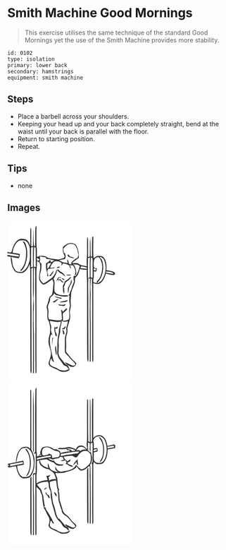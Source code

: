 # Smith Machine Good Mornings
> This exercise utilises the same technique of the standard Good Mornings yet the use of the Smith Machine provides more stability.

``` 
id: 0102 
type: isolation 
primary: lower back 
secondary: hamstrings 
equipment: smith machine 
``` 

## Steps

 - Place a barbell across your shoulders.
 - Keeping your head up and your back completely straight, bend at the waist until your back is parallel with the floor.
 - Return to starting position.
 - Repeat.

## Tips

 - none

## Images

<svg width="215pt" height="275pt" viewBox="0 0 215 275" xmlns="http://www.w3.org/2000/svg">
  <g fill="#FFF">
    <path d="M0 0h215v275H0v-19.28c0-.03.01-.11.01-.14l-.01.08V60.58c1.87.28 3.75.47 5.64.66.32 7.96 1.45 16.33 5.9 23.14 2.6 4.24 8 4.5 12.44 4.67 7.73-1.23 11.31-9 14.13-15.38.19 4.11.82 8.19.88 12.31.08 56-.13 112.01.21 168.01-.17 2.08.44 4.08 1.61 5.81.57-4.25.42-8.55.39-12.83-.1-32.32-.2-64.64-.14-96.96-.48-21.99-.24-44-.33-66-.42-2.19 1.04-3.43 2.89-4.23.53 18.71-.46 37.46.61 56.15-1.12 13.34-.17 26.73-.74 40.09.52 27.69.26 55.4.11 83.09l1.59-.05c.26-22.02.11-44.04.11-66.06-.7-12.63-.51-25.31-.51-37.96.65-7.66.51-15.35-.16-23 1.26-17.52.02-35.11.76-52.65.67.86 1.94 1.5 1.88 2.76.41 16.6-.28 33.23.36 49.83.26 42.56-.28 85.14.28 127.69 1.89-.92 1.53-2.98 1.65-4.63-.1-56.37 0-112.74-.06-169.1.38-5.74 1.07-11.46.9-17.23 2.26 1.02 5.11 2.34 5.09 5.27 1.97 9.11-3.04 18.12-.82 27.21 1.43 2.99 3.66 5.72 6.46 7.53 6.03-1.24 10.37-5.92 15.37-9.14.84 2.39 2.43 4.73 2.01 7.36-.53 6.33-1.08 12.67-2.41 18.9-2.13 1.57-4.53 3.32-5.11 6.08-.93 3.88-1.77 7.79-3.37 11.48-1.95 3.76.81 7.7.61 11.61.11 5.24-1.48 11.46 2.31 15.81 1.31 4.97 2.85 9.98 2.28 15.19.34 6.18-2.67 11.87-2.79 17.99-.53 7.96 4.66 14.97 4.24 22.94-.35 4.95-2.62 9.46-3.87 14.21-.91 2.57 1.17 4.95 3.03 6.47 3.31 2.18 7.17 3.33 10.67 5.17 3.24 1.46 6.12 4.11 9.87 4.05 4.28.17 9.25-.33 12.23-3.78-.91-2.67-2.22-5.16-3.58-7.61-4.81-1.51-7.01-6.36-10.33-9.72-3.06-3.12-5.33-7.23-5.22-11.69.09-5.06.77-10.12.31-15.18-.66-6.39.96-12.73 2.54-18.87.73-3.35-.22-6.86.88-10.14.91-3.22 1.89-6.47 1.74-9.85 3.2 2.4 6.96 1.69 10.57.91-.48 3.62-1.45 7.15-2.59 10.61-.82 2.41.51 4.92.09 7.39-.82 4.39-2.8 8.58-2.7 13.12.12 6.69-.06 13.38.05 20.07-.06 2.4 1.91 4.09 3.46 5.64 3.7 3.31 6.55 7.41 10.09 10.87 1.4 1.43 2.95 2.79 3.86 4.61 1.68 1.71-1.07 2.76-2.34 3.11-2.04.44-3.82-.77-5.55-1.63-3.05-1.68-6.26-3.02-9.5-4.28 1.83 4.35 6.77 5.2 10.16 7.92 1.57.06 3.15.21 4.72.08 1.49-.97 2.78-2.19 4.12-3.36.18-.92.36-1.83.55-2.74-2.56-3.02-5.9-5.24-8.35-8.34-2.71-3.38-5.51-6.69-8.26-10.03-1.79-1.9-.81-4.64-.86-6.94.73-8.14-1.48-16.59 1.53-24.43 1.27-3.35.55-6.93.78-10.39 1.63-7.69 5.87-15.22 4.37-23.26-1.38-5.3 1.79-10.38 1.41-15.71-1.15-6.99.46-14.01.65-21.03 1.54-5.88 4.28-11.38 6.09-17.17.96-3.01-1.04-6.95 1.9-9.15 4.28-3.26 5-8.74 6.5-13.54 3.95.69 7.95 1.08 11.96 1.19-.18 6.16-.1 12.33.48 18.47.25 41.01-.04 82.03.24 123.04.58 5.04-1.03 10.56 1.61 15.18.8-4.7.54-9.48.51-14.22.03-32.32-.41-64.65-.23-96.98-.13-9.86-.48-19.74-.01-29.6-1.31-11.88-.26-23.9-.54-35.83l3.41-1.04c-.6 11.04-.23 22.07-.24 33.12-.85.95-1.68 1.91-2.5 2.89l2.72-.23c0 16.87-.14 33.75-.17 50.62-.55 10.71.4 21.41.1 32.13.14 19.45-.01 38.91-.18 58.36l1.63.01c.23-21.48.09-42.97.1-64.46-.59-14.64-.67-29.32-.29-43.97.89-7.35-.95-14.67-.24-22.03.27-3.9.36-7.81.75-11.7.98 1.05 2.05 2.16 1.8 3.74.54 14.67.27 29.34.39 44.01-.07 27.99-.05 55.98-.02 83.97-.02 3.81-.07 7.63.29 11.43 1.62-1.42 1.61-3.51 1.6-5.45-.12-42.88.05-85.77-.09-128.66 3.64.81 7.72 2.24 11.21.18 6.13-3.34 8.25-10.53 10.37-16.68 5.01 1.15 10.13 3.42 15.31 1.85l.03-3.26c-4.26-3.05-9.59-3.45-14.61-4.15.62-7.36.35-15.48-4.24-21.65-2.21-2.88-6.17-2.88-9.46-2.88-3.22-.14-5.58 2.39-8.02 4.08-1.23-12.15-.21-24.42-.54-36.62l-1.84.04c-.41 11.16-.41 22.34-.28 33.51-.53.07-1.58.19-2.11.25-.68-11.01-.09-22.07-1.09-33.07-.91 10.98-.08 22.03-.62 33.04l-2.92.72c-.08-9.9-.05-19.81-.06-29.72.14-1.6-.6-3.04-1.3-4.42-1.11 11.41.12 22.93-.64 34.36-.75 5.13-.47 10.31-.23 15.46-4.32-1.29-9.32-.79-13-3.72-3.39-2.33-7.79-1.27-11.65-1.58 2.67-4.18 7.76-5.62 11-9.04.46-7.83-.84-16.44-5.55-22.96-2.9-1.21-5.91-2.82-9.16-2.06-4.76.39-8.63 3.33-12.06 6.4-.31 2.52-.75 5.07-.47 7.61.47 2.99 2.19 5.57 3.2 8.38-.1 1.24-1.2 2.17-1.76 3.25-3.26.62-6.37 2-9.69 2.25-6.15-.67-12.37-1.26-18.27-3.22-2.59-3.31-7.21-2.93-10.97-3.06-2.37-.26-4.22 2.28-6.56 1.48-.31-4.03.05-8.07-.11-12.11-1.47-13.59-.5-27.3-.76-40.95a211.2 211.2 0 0 1-1.79 3.31c-.54 10.83-.06 21.67-.55 32.49-1.31-.92-2.18-2.22-2.06-3.86-.71-9.11-.14-18.27-.57-27.39-.46 10.09-.88 20.19-.87 30.3l-2.99.88c-.08-9.26-.03-18.53-.03-27.8.09-1.63-.41-3.18-1.16-4.6-1.17 10.28-.08 20.69-.67 31.02-1.35-4.3-3.54-9.08-7.94-10.95-4.28-.57-9.2-1.47-12.94 1.34-6.68 4.64-8.84 12.99-10.99 20.37C5.4 55.37 2.14 53 0 52.99V0m92.81 184.04c3.45 2.22 7.25-1.55 6.41-5.18-1.85 2.06-3.78 4.11-6.41 5.18m.98 1.39c.48 2.52 1.03 5.04 1.38 7.59.5.03 1.51.08 2.01.11.14-2.94-.34-6.38-3.39-7.7z"/>
    <path d="M17.7 35.53c2.78-2.62 6.77-2.03 10.25-1.98 3.04-.28 5.34 2.15 6.92 4.43 2.16 3.58 3.56 7.76 3.36 11.98-.1 7.19 1.14 14.66-1.53 21.55-1.82 6.78-6.21 12.89-12.63 15.96-3.48-.85-7.83 0-10.35-3.11-3.3-4.03-5.17-9.19-5.48-14.37-.31-2.92-.14-6.09-2.11-8.51 4.47.78 8.89 1.86 13.43 2.21 1.01-2.21 1.52-4.58 1.65-6.99-3.98-1.24-8.15-1.68-12.28-2.08.67-7.02 3.44-14.28 8.77-19.09m8.56-.37c3.18 4.7 4.96 10.21 5.62 15.82.32 10.11-.56 20.95-6.63 29.43-1.14 1.76-3.36 3.11-3.05 5.48 3.74-1.65 5.55-5.51 7.33-8.92 4.83-11.23 5.84-24.22 2.13-35.92-.97-2.47-2.07-6.08-5.4-5.89zM95.39 47.82c3.32-4.59 8.27-9.59 14.5-8.37 3.43-.16 6.26 2.23 7.42 5.32 2.51 4.08 2.67 8.93 3.89 13.43-.87 1.99-.76 4.89-3.26 5.58-4.07 1.75-7.11 5.17-9.72 8.63.4.36 1.22 1.08 1.63 1.44-1.6-.33-4.11.88-4.96-1.01-.61-2.48-.86-5.18-2.68-7.13-.33 2.18.03 4.36.75 6.43-3.8-1.45-8.39-.38-11.55-3.35-1.11-.52-2.2-1.07-3.28-1.66 3.24-.92 6.55-1.56 9.91-1.85 1.74-3.31 1.51-6.9-.21-10.16-.51-.34-1.52-1.02-2.02-1.36-.16-1.98-.29-3.96-.42-5.94m6.87 10.3c.65 1.16 1.02 2.55 2.04 3.46 3.26 1.19 6.65 2.02 10.07 2.6-1.87-2.59-5.32-2.57-8.09-3.49-.85-1.19-1.71-2.36-2.57-3.55-.36.25-1.09.74-1.45.98zM40.42 47.06c-.42-2.03 2.16-1.72 3.38-2.37-.52 11.28-.14 22.56-.19 33.84-1.09.16-2.18.31-3.28.46.12-10.65-.01-21.29.09-31.93zM45.63 44.42c.63.4 1.9 1.2 2.53 1.6.32 10.86.08 21.73.23 32.6-1.02-.02-2.03-.03-3.05-.04-.79-4.16-.51-8.39-.29-12.58.19-7.19-.3-14.42.58-21.58z"/>
    <path d="M0 55.22c6.51 1.03 13.05 1.94 19.54 3.09l-.36 2.81C12.75 60.45 6.37 59.33 0 58.2v-2.98zM55.65 64.36c-.84-1.37-.03-2.68.53-3.95 2.81 1.16 5.85 1.4 8.84 1.75.55.99 1.1 1.99 1.67 2.98 4.66-.67 8.88 1.74 13.41 2.24-2.06 1.28-3.96 3.14-6.55 3.09.71-1.56.38-2.77-.99-3.61-1.85 2.3-3.88 4.49-6.76 5.47-.06 4.62-.46 9.45 1.41 13.8 1.06 2.73.67 5.7.79 8.55.39-.07 1.16-.22 1.55-.3.24-4.04-3.3-8.82.16-12.22 2.42-.41 4.79-1.37 7.28-1.12 1.63-.4 3.21-1 4.61-1.96-2.08.08-4.14.45-6.07 1.22l-2.74-.85c2.12-4.16 4.12-9.49 9.18-10.68 3.79-.08 8.4.2 10.66 3.71-.17 1.01-.53 3.01-.7 4.02 1.27-1 1.99-2.44 2.57-3.9 4.13.03 7.87 1.74 11.42 3.68-.55 2.35.83 4 2.96 4.75-.75-1.85-1.66-3.62-2.62-5.37 1.89.14 3.78.29 5.67.41 3.37 4.59 5.63 11.11 2.55 16.43.32.05.95.14 1.27.18.54-.84 1.1-1.67 1.67-2.48.11-5.93-1.23-11.84-5.24-16.39 3.62.78 8.58.03 11.08 3.25-1.27 5.8-3.19 11.64-6.78 16.49-1.17.15-2.34.29-3.52.41-.29 3.04-.61 6.2.59 9.11-1.13 3.85-3.05 7.41-3.95 11.33-.52 2.2-1.35 4.3-2.65 6.15-.25 1.82-.45 3.73-2.08 4.89-.07.58-.22 1.72-.29 2.29.29-.08.88-.25 1.18-.33.06 4.53-.83 9.14.37 13.59 1.04 2.95-.28 5.93-.59 8.88-1.23 5.85 1.4 12.19-.9 17.8-2.81 2.13-6.7 2.13-10.07 2.52.25-3.4.4-6.84-.27-10.21.3-1.18.61-2.36.91-3.54 2.76-1.03 4.56-3.49 6.42-5.63.28-1.21-.23-1.76-1.51-1.64-2.12 1.65-3.85 3.73-5.69 5.68-.12-1.92-1.11-3.04-2.97-3.37 1.03 5.15 1.26 10.4 1.51 15.64-.3.49-.92 1.45-1.23 1.93-7.06 1.07-14.09-.59-21.06-1.62-.98-3.05-1.45-6.26-.79-9.43.8-4.03-.76-7.95-.85-11.94.62-4.55 3.96-8.34 3.77-13.07-.52-4.95 7.05-5.04 6.42-10.03 1.56 1.64 3.24 3.39 5.55 3.88 6.24 1.47 12.95 3.54 19.23 1.09-1.2-.65-2.36-1.8-3.87-1.36-5.25.32-10.79.3-15.58-2.19-1.6-1.06-3.54-2.09-4.05-4.1-1.75-7.16 1.84-14.98-1.94-21.73 2.9-4.53 5.49-9.27 6.19-14.71 1.9 2.29 3.89 4.65 6.7 5.84 2.97 1.21 4.92 3.85 7.6 5.51-1.66-3.19-3.78-6.42-7.15-7.96-2.03-.96-3.61-2.54-5.09-4.18-1.07.17-2.15.34-3.22.5-.6 2.01-1.28 3.99-1.97 5.96-1.63 2.67-3.3 5.36-5.75 7.38-4.6 3.56-9.12 7.41-14.61 9.54-2.48-1.97-4.73-4.43-5.59-7.54-.48-3.63-.4-7.4.82-10.88 1.66-4.87 1.7-10.05 1.56-15.13-1.09-.97-2.18-1.94-3.26-2.92.52-1.82 1.87-3.7.85-5.6m28.07 16.05c1.94-.25 3.87-.56 5.8-.9-1.51-3.01-4.24-.75-5.8.9M70.97 93.73c1.06.15 2.13.29 3.19.44.19-.49.56-1.46.74-1.95 2.16-2.05 3.43-4.8 4.24-7.62-3.06 2.74-4.69 6.75-8.17 9.13m30.4-1.95c-.06.29-.2.88-.26 1.17 2.39-.12 6 1.42 7.24-1.42-2.32.24-4.65.34-6.98.25M86.2 96.69c-.9 1.99-1.85 3.96-2.89 5.89.24.01.72.02.96.03.04-.43.11-1.29.14-1.72 1.96.44 3.97.52 5.98.42 1.17 1.83 2.74 4.67 5.36 3.18-1.85-1.62-4.14-2.88-5.24-5.2-1.44.43-2.91.78-4.38 1.12.5-1.09 1-2.18 1.51-3.26 1.54-.1 3.08-.24 4.61-.44-1.89-1.25-4.05-.64-6.05-.02m18.28 1.65c-2.16 3.13-7.65 3.47-7.5 8.13-1.65 1.95-2.91 4.37-2.33 7.01.71 3.44-.89 7.95 2.34 10.4-.01-2.99-.22-5.99-.08-8.98-.2-.42-.58-1.24-.78-1.66 1.28-2.6 2.23-5.36 2.98-8.15 1.13-.9 2.25-1.79 3.37-2.7 1.76-.84 3.19-2.1 3.86-3.99.87-.58 2.19-.82 2.41-2.04-1.61-1.08-3.15 1.02-4.27 1.98m-12.35-.3c1.79 1.14 3.55 3.56 5.89 2.3-1.83-1.04-3.59-3.12-5.89-2.3m15.55 8.03c-1.71 2.84-3.56 5.68-4.67 8.82.11 2.47.23 4.93.14 7.4l.73-.01c.44-2.5 1.25-4.99.96-7.55 1.32-2.41 1.69-5.51 3.97-7.26.89-2.47 1.05-5.1.73-7.7-1.09 1.94-1.65 4.1-1.86 6.3m-27.74 21.85c2.77 2.94 7.1 3.22 10.62 4.85.64-.35 1.93-1.05 2.58-1.4-4.51-.71-8.9-1.93-13.2-3.45m-3.12 10c1.26.45 2.48 1.39 3.86.67 2.53-1.55 4.65-3.69 6.77-5.75-4.13.34-6.6 4.31-10.63 5.08m11.9.74c4.48.32 9.12.14 13.29-1.69.12-.59.37-1.77.49-2.36-4.35 2.29-9.49 1.81-13.78 4.05m-2.29 3.15c1.09 3.1 4.87 2.49 7.45 3.04 2.35.69 5-.55 5.55-3.04-1.28.11-2.49.46-3.63 1.05-3.16.19-6.4.21-9.37-1.05zM148.37 65.73c1.5-2.38 4.53-4.41 7.43-3.56 5.01 5.16 6.32 12.85 5.66 19.79-.5 7.83-3.01 16.12-9.16 21.37 0 .65-.02 1.94-.03 2.59-1.8-.8-4.75-.18-5.74-2.31-.57-2.9.74-5.72.73-8.61.06-2.96-.01-5.92.1-8.88.87.14 2.62.42 3.49.55 1.33-2.05 2.26-4.35.57-6.51-.74.63-1.49 1.26-2.22 1.9l2.41.66c-1.17 2.58-4.42 2.28-4.71-.62l2.94-2.04-2.37-.67c-.25-4.52-.86-9.36.9-13.66z"/>
    <path d="M157.46 63.39c.18-.46.55-1.37.73-1.82 2.61.83 5.36 2.08 6.4 4.84 4.83 10.4 3.25 23.05-2.32 32.86-2.07 3.75-5.9 6.07-9.93 7.21 9.64-9.26 12.92-23.8 9.89-36.6-.95-2.5-1.62-5.99-4.77-6.49zM142.5 62.23c3.75.99 2.5 4.95 2.71 7.81-.16 9.01.28 18.02-.12 27.02-1.47-.45-3.83-.86-3.3-3.04.27-10.59-.47-21.23.71-31.79zM51.24 67.97c-1.21-1.31-.87-3.12-.95-4.73 1.6.88 3.18 1.82 4.73 2.79-1.07 1.01-2.1 2.39-3.78 1.94zM68.09 74.06c.93-2.85 4.3-1.68 6.52-2.08-1.54 2.57-3.1 5.16-4.33 7.9-.55.46-1.65 1.36-2.2 1.81-.05-2.53-.47-5.11.01-7.63zM124.23 80.93c.52-1.17 1.03-2.33 1.54-3.5 3.07.58 6.21.89 9.2 1.85.14.6.43 1.8.58 2.4-3.76-.4-7.52-1.01-11.32-.75zM167.74 88.37c-.46-3.04 2.57-1.98 4.16-1.9 3.1.79 7.46.25 8.83 3.9-4.41-.08-8.65-1.39-12.99-2zM72.41 170.3c6.2.67 12.43 3.29 18.62.86.22 5.89-3.85 10.94-3.12 16.9-1.68 8.15-3.12 16.47-2.64 24.85.27 5.75-1.44 11.81.89 17.3 1.57 5.11 5.92 8.65 8.35 13.33 1.05 2.44 3.82 2.81 5.9 4 1.74 1.35 2.79 3.46 4.86 4.42-5.77 3.69-13.49 3.67-19.22-.09-4.01-2.98-9.6-3.16-12.96-7.09-1.57-2.36-.43-5.32.07-7.83.03-1.49 1.4-2 2.6-2.35-.11 2.72 1.11 5.1 4.03 5.29-2.36-3.49-2.07-7.92-3.61-11.77-2.02-11.48-6.37-23.8-1.65-35.14.63.53 1.9 1.6 2.54 2.13-1.48-3.88-3.61-7.9-2.56-12.17 1.28-4.41-2.39-8.19-2.1-12.64m10.52 11.14c-.7-.11-2.1-.33-2.81-.44-.83 5.09 1.08 9.89 2.04 14.8.45.2 1.36.59 1.81.79.73-3.04-.36-5.77-2.3-8.07.16-1.74.04-3.47-.36-5.18 1.27-.05 2.55-.12 3.82-.2.18-1.09.35-2.18.53-3.27-.92.52-1.82 1.04-2.73 1.57m-6.56 19.51c-.03 3.76-.92 7.84 1.03 11.29-.17-.55-.52-1.66-.7-2.21-.3-4.19.95-8.24 1.1-12.39-.62 1.02-1.54 2.02-1.43 3.31m4.94 16.1c.3 4.08.73 8.21 2.32 12.02.96-5.54-.94-11.08-.83-16.65-1.18 1.24-1.7 2.93-1.49 4.63z"/>
  </g>
  <g fill="#333">
    <path d="M47.73 11.34c.61-1.1 1.2-2.2 1.79-3.31.26 13.65-.71 27.36.76 40.95.16 4.04-.2 8.08.11 12.11 2.34.8 4.19-1.74 6.56-1.48 3.76.13 8.38-.25 10.97 3.06 5.9 1.96 12.12 2.55 18.27 3.22 3.32-.25 6.43-1.63 9.69-2.25.56-1.08 1.66-2.01 1.76-3.25-1.01-2.81-2.73-5.39-3.2-8.38-.28-2.54.16-5.09.47-7.61 3.43-3.07 7.3-6.01 12.06-6.4 3.25-.76 6.26.85 9.16 2.06 4.71 6.52 6.01 15.13 5.55 22.96-3.24 3.42-8.33 4.86-11 9.04 3.86.31 8.26-.75 11.65 1.58 3.68 2.93 8.68 2.43 13 3.72-.24-5.15-.52-10.33.23-15.46.76-11.43-.47-22.95.64-34.36.7 1.38 1.44 2.82 1.3 4.42.01 9.91-.02 19.82.06 29.72l2.92-.72c.54-11.01-.29-22.06.62-33.04 1 11 .41 22.06 1.09 33.07.53-.06 1.58-.18 2.11-.25-.13-11.17-.13-22.35.28-33.51l1.84-.04c.33 12.2-.69 24.47.54 36.62 2.44-1.69 4.8-4.22 8.02-4.08 3.29 0 7.25 0 9.46 2.88 4.59 6.17 4.86 14.29 4.24 21.65 5.02.7 10.35 1.1 14.61 4.15l-.03 3.26c-5.18 1.57-10.3-.7-15.31-1.85-2.12 6.15-4.24 13.34-10.37 16.68-3.49 2.06-7.57.63-11.21-.18.14 42.89-.03 85.78.09 128.66.01 1.94.02 4.03-1.6 5.45-.36-3.8-.31-7.62-.29-11.43-.03-27.99-.05-55.98.02-83.97-.12-14.67.15-29.34-.39-44.01.25-1.58-.82-2.69-1.8-3.74-.39 3.89-.48 7.8-.75 11.7-.71 7.36 1.13 14.68.24 22.03-.38 14.65-.3 29.33.29 43.97-.01 21.49.13 42.98-.1 64.46l-1.63-.01c.17-19.45.32-38.91.18-58.36.3-10.72-.65-21.42-.1-32.13.03-16.87.17-33.75.17-50.62l-2.72.23c.82-.98 1.65-1.94 2.5-2.89.01-11.05-.36-22.08.24-33.12l-3.41 1.04c.28 11.93-.77 23.95.54 35.83-.47 9.86-.12 19.74.01 29.6-.18 32.33.26 64.66.23 96.98.03 4.74.29 9.52-.51 14.22-2.64-4.62-1.03-10.14-1.61-15.18-.28-41.01.01-82.03-.24-123.04-.58-6.14-.66-12.31-.48-18.47-4.01-.11-8.01-.5-11.96-1.19-1.5 4.8-2.22 10.28-6.5 13.54-2.94 2.2-.94 6.14-1.9 9.15-1.81 5.79-4.55 11.29-6.09 17.17-.19 7.02-1.8 14.04-.65 21.03.38 5.33-2.79 10.41-1.41 15.71 1.5 8.04-2.74 15.57-4.37 23.26-.23 3.46.49 7.04-.78 10.39-3.01 7.84-.8 16.29-1.53 24.43.05 2.3-.93 5.04.86 6.94 2.75 3.34 5.55 6.65 8.26 10.03 2.45 3.1 5.79 5.32 8.35 8.34-.19.91-.37 1.82-.55 2.74-1.34 1.17-2.63 2.39-4.12 3.36-1.57.13-3.15-.02-4.72-.08-3.39-2.72-8.33-3.57-10.16-7.92 3.24 1.26 6.45 2.6 9.5 4.28 1.73.86 3.51 2.07 5.55 1.63 1.27-.35 4.02-1.4 2.34-3.11-.91-1.82-2.46-3.18-3.86-4.61-3.54-3.46-6.39-7.56-10.09-10.87-1.55-1.55-3.52-3.24-3.46-5.64-.11-6.69.07-13.38-.05-20.07-.1-4.54 1.88-8.73 2.7-13.12.42-2.47-.91-4.98-.09-7.39 1.14-3.46 2.11-6.99 2.59-10.61-3.61.78-7.37 1.49-10.57-.91.15 3.38-.83 6.63-1.74 9.85-1.1 3.28-.15 6.79-.88 10.14-1.58 6.14-3.2 12.48-2.54 18.87.46 5.06-.22 10.12-.31 15.18-.11 4.46 2.16 8.57 5.22 11.69 3.32 3.36 5.52 8.21 10.33 9.72 1.36 2.45 2.67 4.94 3.58 7.61-2.98 3.45-7.95 3.95-12.23 3.78-3.75.06-6.63-2.59-9.87-4.05-3.5-1.84-7.36-2.99-10.67-5.17-1.86-1.52-3.94-3.9-3.03-6.47 1.25-4.75 3.52-9.26 3.87-14.21.42-7.97-4.77-14.98-4.24-22.94.12-6.12 3.13-11.81 2.79-17.99.57-5.21-.97-10.22-2.28-15.19-3.79-4.35-2.2-10.57-2.31-15.81.2-3.91-2.56-7.85-.61-11.61 1.6-3.69 2.44-7.6 3.37-11.48.58-2.76 2.98-4.51 5.11-6.08 1.33-6.23 1.88-12.57 2.41-18.9.42-2.63-1.17-4.97-2.01-7.36-5 3.22-9.34 7.9-15.37 9.14-2.8-1.81-5.03-4.54-6.46-7.53-2.22-9.09 2.79-18.1.82-27.21.02-2.93-2.83-4.25-5.09-5.27.17 5.77-.52 11.49-.9 17.23.06 56.36-.04 112.73.06 169.1-.12 1.65.24 3.71-1.65 4.63-.56-42.55-.02-85.13-.28-127.69-.64-16.6.05-33.23-.36-49.83.06-1.26-1.21-1.9-1.88-2.76-.74 17.54.5 35.13-.76 52.65.67 7.65.81 15.34.16 23 0 12.65-.19 25.33.51 37.96 0 22.02.15 44.04-.11 66.06l-1.59.05c.15-27.69.41-55.4-.11-83.09.57-13.36-.38-26.75.74-40.09-1.07-18.69-.08-37.44-.61-56.15-1.85.8-3.31 2.04-2.89 4.23.09 22-.15 44.01.33 66-.06 32.32.04 64.64.14 96.96.03 4.28.18 8.58-.39 12.83-1.17-1.73-1.78-3.73-1.61-5.81-.34-56-.13-112.01-.21-168.01-.06-4.12-.69-8.2-.88-12.31-2.82 6.38-6.4 14.15-14.13 15.38-4.44-.17-9.84-.43-12.44-4.67-4.45-6.81-5.58-15.18-5.9-23.14-1.89-.19-3.77-.38-5.64-.66V58.2c6.37 1.13 12.75 2.25 19.18 2.92l.36-2.81C13.05 57.16 6.51 56.25 0 55.22v-2.23c2.14.01 5.4 2.38 6.96.15 2.15-7.38 4.31-15.73 10.99-20.37 3.74-2.81 8.66-1.91 12.94-1.34 4.4 1.87 6.59 6.65 7.94 10.95.59-10.33-.5-20.74.67-31.02.75 1.42 1.25 2.97 1.16 4.6 0 9.27-.05 18.54.03 27.8l2.99-.88c-.01-10.11.41-20.21.87-30.3.43 9.12-.14 18.28.57 27.39-.12 1.64.75 2.94 2.06 3.86.49-10.82.01-21.66.55-32.49M17.7 35.53c-5.33 4.81-8.1 12.07-8.77 19.09 4.13.4 8.3.84 12.28 2.08-.13 2.41-.64 4.78-1.65 6.99-4.54-.35-8.96-1.43-13.43-2.21 1.97 2.42 1.8 5.59 2.11 8.51.31 5.18 2.18 10.34 5.48 14.37 2.52 3.11 6.87 2.26 10.35 3.11 6.42-3.07 10.81-9.18 12.63-15.96 2.67-6.89 1.43-14.36 1.53-21.55.2-4.22-1.2-8.4-3.36-11.98-1.58-2.28-3.88-4.71-6.92-4.43-3.48-.05-7.47-.64-10.25 1.98m77.69 12.29c.13 1.98.26 3.96.42 5.94.5.34 1.51 1.02 2.02 1.36 1.72 3.26 1.95 6.85.21 10.16-3.36.29-6.67.93-9.91 1.85 1.08.59 2.17 1.14 3.28 1.66 3.16 2.97 7.75 1.9 11.55 3.35-.72-2.07-1.08-4.25-.75-6.43 1.82 1.95 2.07 4.65 2.68 7.13.85 1.89 3.36.68 4.96 1.01-.41-.36-1.23-1.08-1.63-1.44 2.61-3.46 5.65-6.88 9.72-8.63 2.5-.69 2.39-3.59 3.26-5.58-1.22-4.5-1.38-9.35-3.89-13.43-1.16-3.09-3.99-5.48-7.42-5.32-6.23-1.22-11.18 3.78-14.5 8.37m-54.97-.76c-.1 10.64.03 21.28-.09 31.93 1.1-.15 2.19-.3 3.28-.46.05-11.28-.33-22.56.19-33.84-1.22.65-3.8.34-3.38 2.37m5.21-2.64c-.88 7.16-.39 14.39-.58 21.58-.22 4.19-.5 8.42.29 12.58 1.02.01 2.03.02 3.05.04-.15-10.87.09-21.74-.23-32.6-.63-.4-1.9-1.2-2.53-1.6m10.02 19.94c1.02 1.9-.33 3.78-.85 5.6 1.08.98 2.17 1.95 3.26 2.92.14 5.08.1 10.26-1.56 15.13-1.22 3.48-1.3 7.25-.82 10.88.86 3.11 3.11 5.57 5.59 7.54 5.49-2.13 10.01-5.98 14.61-9.54 2.45-2.02 4.12-4.71 5.75-7.38.69-1.97 1.37-3.95 1.97-5.96 1.07-.16 2.15-.33 3.22-.5 1.48 1.64 3.06 3.22 5.09 4.18 3.37 1.54 5.49 4.77 7.15 7.96-2.68-1.66-4.63-4.3-7.6-5.51-2.81-1.19-4.8-3.55-6.7-5.84-.7 5.44-3.29 10.18-6.19 14.71 3.78 6.75.19 14.57 1.94 21.73.51 2.01 2.45 3.04 4.05 4.1 4.79 2.49 10.33 2.51 15.58 2.19 1.51-.44 2.67.71 3.87 1.36-6.28 2.45-12.99.38-19.23-1.09-2.31-.49-3.99-2.24-5.55-3.88.63 4.99-6.94 5.08-6.42 10.03.19 4.73-3.15 8.52-3.77 13.07.09 3.99 1.65 7.91.85 11.94-.66 3.17-.19 6.38.79 9.43 6.97 1.03 14 2.69 21.06 1.62.31-.48.93-1.44 1.23-1.93-.25-5.24-.48-10.49-1.51-15.64 1.86.33 2.85 1.45 2.97 3.37 1.84-1.95 3.57-4.03 5.69-5.68 1.28-.12 1.79.43 1.51 1.64-1.86 2.14-3.66 4.6-6.42 5.63-.3 1.18-.61 2.36-.91 3.54.67 3.37.52 6.81.27 10.21 3.37-.39 7.26-.39 10.07-2.52 2.3-5.61-.33-11.95.9-17.8.31-2.95 1.63-5.93.59-8.88-1.2-4.45-.31-9.06-.37-13.59-.3.08-.89.25-1.18.33.07-.57.22-1.71.29-2.29 1.63-1.16 1.83-3.07 2.08-4.89 1.3-1.85 2.13-3.95 2.65-6.15.9-3.92 2.82-7.48 3.95-11.33-1.2-2.91-.88-6.07-.59-9.11 1.18-.12 2.35-.26 3.52-.41 3.59-4.85 5.51-10.69 6.78-16.49-2.5-3.22-7.46-2.47-11.08-3.25 4.01 4.55 5.35 10.46 5.24 16.39-.57.81-1.13 1.64-1.67 2.48-.32-.04-.95-.13-1.27-.18 3.08-5.32.82-11.84-2.55-16.43-1.89-.12-3.78-.27-5.67-.41.96 1.75 1.87 3.52 2.62 5.37-2.13-.75-3.51-2.4-2.96-4.75-3.55-1.94-7.29-3.65-11.42-3.68-.58 1.46-1.3 2.9-2.57 3.9.17-1.01.53-3.01.7-4.02-2.26-3.51-6.87-3.79-10.66-3.71-5.06 1.19-7.06 6.52-9.18 10.68l2.74.85c1.93-.77 3.99-1.14 6.07-1.22-1.4.96-2.98 1.56-4.61 1.96-2.49-.25-4.86.71-7.28 1.12-3.46 3.4.08 8.18-.16 12.22-.39.08-1.16.23-1.55.3-.12-2.85.27-5.82-.79-8.55-1.87-4.35-1.47-9.18-1.41-13.8 2.88-.98 4.91-3.17 6.76-5.47 1.37.84 1.7 2.05.99 3.61 2.59.05 4.49-1.81 6.55-3.09-4.53-.5-8.75-2.91-13.41-2.24-.57-.99-1.12-1.99-1.67-2.98-2.99-.35-6.03-.59-8.84-1.75-.56 1.27-1.37 2.58-.53 3.95m92.72 1.37c-1.76 4.3-1.15 9.14-.9 13.66l2.37.67-2.94 2.04c.29 2.9 3.54 3.2 4.71.62l-2.41-.66c.73-.64 1.48-1.27 2.22-1.9 1.69 2.16.76 4.46-.57 6.51-.87-.13-2.62-.41-3.49-.55-.11 2.96-.04 5.92-.1 8.88.01 2.89-1.3 5.71-.73 8.61.99 2.13 3.94 1.51 5.74 2.31.01-.65.03-1.94.03-2.59 6.15-5.25 8.66-13.54 9.16-21.37.66-6.94-.65-14.63-5.66-19.79-2.9-.85-5.93 1.18-7.43 3.56m9.09-2.34c3.15.5 3.82 3.99 4.77 6.49 3.03 12.8-.25 27.34-9.89 36.6 4.03-1.14 7.86-3.46 9.93-7.21 5.57-9.81 7.15-22.46 2.32-32.86-1.04-2.76-3.79-4.01-6.4-4.84-.18.45-.55 1.36-.73 1.82m-14.96-1.16c-1.18 10.56-.44 21.2-.71 31.79-.53 2.18 1.83 2.59 3.3 3.04.4-9-.04-18.01.12-27.02-.21-2.86 1.04-6.82-2.71-7.81m-91.26 5.74c1.68.45 2.71-.93 3.78-1.94-1.55-.97-3.13-1.91-4.73-2.79.08 1.61-.26 3.42.95 4.73m16.85 6.09c-.48 2.52-.06 5.1-.01 7.63.55-.45 1.65-1.35 2.2-1.81 1.23-2.74 2.79-5.33 4.33-7.9-2.22.4-5.59-.77-6.52 2.08m56.14 6.87c3.8-.26 7.56.35 11.32.75-.15-.6-.44-1.8-.58-2.4-2.99-.96-6.13-1.27-9.2-1.85-.51 1.17-1.02 2.33-1.54 3.5m43.51 7.44c4.34.61 8.58 1.92 12.99 2-1.37-3.65-5.73-3.11-8.83-3.9-1.59-.08-4.62-1.14-4.16 1.9M72.41 170.3c-.29 4.45 3.38 8.23 2.1 12.64-1.05 4.27 1.08 8.29 2.56 12.17-.64-.53-1.91-1.6-2.54-2.13-4.72 11.34-.37 23.66 1.65 35.14 1.54 3.85 1.25 8.28 3.61 11.77-2.92-.19-4.14-2.57-4.03-5.29-1.2.35-2.57.86-2.6 2.35-.5 2.51-1.64 5.47-.07 7.83 3.36 3.93 8.95 4.11 12.96 7.09 5.73 3.76 13.45 3.78 19.22.09-2.07-.96-3.12-3.07-4.86-4.42-2.08-1.19-4.85-1.56-5.9-4-2.43-4.68-6.78-8.22-8.35-13.33-2.33-5.49-.62-11.55-.89-17.3-.48-8.38.96-16.7 2.64-24.85-.73-5.96 3.34-11.01 3.12-16.9-6.19 2.43-12.42-.19-18.62-.86z"/>
    <path d="M26.26 35.16c3.33-.19 4.43 3.42 5.4 5.89 3.71 11.7 2.7 24.69-2.13 35.92-1.78 3.41-3.59 7.27-7.33 8.92-.31-2.37 1.91-3.72 3.05-5.48 6.07-8.48 6.95-19.32 6.63-29.43-.66-5.61-2.44-11.12-5.62-15.82zM102.26 58.12c.36-.24 1.09-.73 1.45-.98.86 1.19 1.72 2.36 2.57 3.55 2.77.92 6.22.9 8.09 3.49-3.42-.58-6.81-1.41-10.07-2.6-1.02-.91-1.39-2.3-2.04-3.46zM83.72 80.41c1.56-1.65 4.29-3.91 5.8-.9-1.93.34-3.86.65-5.8.9zM70.97 93.73c3.48-2.38 5.11-6.39 8.17-9.13-.81 2.82-2.08 5.57-4.24 7.62-.18.49-.55 1.46-.74 1.95-1.06-.15-2.13-.29-3.19-.44zM101.37 91.78c2.33.09 4.66-.01 6.98-.25-1.24 2.84-4.85 1.3-7.24 1.42.06-.29.2-.88.26-1.17zM86.2 96.69c2-.62 4.16-1.23 6.05.02-1.53.2-3.07.34-4.61.44-.51 1.08-1.01 2.17-1.51 3.26 1.47-.34 2.94-.69 4.38-1.12 1.1 2.32 3.39 3.58 5.24 5.2-2.62 1.49-4.19-1.35-5.36-3.18-2.01.1-4.02.02-5.98-.42-.03.43-.1 1.29-.14 1.72-.24-.01-.72-.02-.96-.03 1.04-1.93 1.99-3.9 2.89-5.89zM104.48 98.34c1.12-.96 2.66-3.06 4.27-1.98-.22 1.22-1.54 1.46-2.41 2.04-.67 1.89-2.1 3.15-3.86 3.99-1.12.91-2.24 1.8-3.37 2.7-.75 2.79-1.7 5.55-2.98 8.15.2.42.58 1.24.78 1.66-.14 2.99.07 5.99.08 8.98-3.23-2.45-1.63-6.96-2.34-10.4-.58-2.64.68-5.06 2.33-7.01-.15-4.66 5.34-5 7.5-8.13z"/>
    <path d="M92.13 98.04c2.3-.82 4.06 1.26 5.89 2.3-2.34 1.26-4.1-1.16-5.89-2.3zM107.68 106.07c.21-2.2.77-4.36 1.86-6.3.32 2.6.16 5.23-.73 7.7-2.28 1.75-2.65 4.85-3.97 7.26.29 2.56-.52 5.05-.96 7.55l-.73.01c.09-2.47-.03-4.93-.14-7.4 1.11-3.14 2.96-5.98 4.67-8.82zM79.94 127.92c4.3 1.52 8.69 2.74 13.2 3.45-.65.35-1.94 1.05-2.58 1.4-3.52-1.63-7.85-1.91-10.62-4.85zM76.82 137.92c4.03-.77 6.5-4.74 10.63-5.08-2.12 2.06-4.24 4.2-6.77 5.75-1.38.72-2.6-.22-3.86-.67zM88.72 138.66c4.29-2.24 9.43-1.76 13.78-4.05-.12.59-.37 1.77-.49 2.36-4.17 1.83-8.81 2.01-13.29 1.69zM86.43 141.81c2.97 1.26 6.21 1.24 9.37 1.05 1.14-.59 2.35-.94 3.63-1.05-.55 2.49-3.2 3.73-5.55 3.04-2.58-.55-6.36.06-7.45-3.04zM92.81 184.04c2.63-1.07 4.56-3.12 6.41-5.18.84 3.63-2.96 7.4-6.41 5.18zM82.93 181.44c.91-.53 1.81-1.05 2.73-1.57-.18 1.09-.35 2.18-.53 3.27-1.27.08-2.55.15-3.82.2.4 1.71.52 3.44.36 5.18 1.94 2.3 3.03 5.03 2.3 8.07-.45-.2-1.36-.59-1.81-.79-.96-4.91-2.87-9.71-2.04-14.8.71.11 2.11.33 2.81.44zM93.79 185.43c3.05 1.32 3.53 4.76 3.39 7.7-.5-.03-1.51-.08-2.01-.11-.35-2.55-.9-5.07-1.38-7.59zM76.37 200.95c-.11-1.29.81-2.29 1.43-3.31-.15 4.15-1.4 8.2-1.1 12.39.18.55.53 1.66.7 2.21-1.95-3.45-1.06-7.53-1.03-11.29zM81.31 217.05c-.21-1.7.31-3.39 1.49-4.63-.11 5.57 1.79 11.11.83 16.65-1.59-3.81-2.02-7.94-2.32-12.02zM0 255.66l.01-.08c0 .03-.01.11-.01.14v-.06z"/>
  </g>
</svg>

<svg width="215pt" height="275pt" viewBox="0 0 215 275" xmlns="http://www.w3.org/2000/svg">
  <g fill="#FFF">
    <path d="M0 0h215v275H0v-19.23c0-.03.01-.08.01-.11l-.01-.11V0m47.75 11.18c-.84 35.22-.22 70.46-.38 105.68-.01 1.15-.63 1.92-1.86 2.32l-.15 1.31 2.97-.24c.07 9.92-.1 19.84-.01 29.76.1 1.5-.3 2.95-1.05 4.24-.53-.2-1.59-.59-2.12-.78-.53.73-1.05 1.46-1.58 2.19.45 10.08-.46 20.17.1 30.25.2 24.38.1 48.77-.08 73.15l1.59.05c.28-22.37.12-44.74.12-67.12-.79-11.67-.35-23.39-.56-35.09.71-.44 2.11-1.31 2.81-1.74.33 34.66-.05 69.33.2 104l1.64-.51c.36-5.2.07-10.44.17-15.65-.15-21.94.17-43.89-.17-65.82 1.98 1.84 4.08 3.55 5.94 5.52 1.01 3.19 2.42 6.22 3.77 9.27.24 6.64 1.15 13.2 2.72 19.65.68-.57 1.36-1.13 2.04-1.7-1.03-5.79-2.39-11.56-2.66-17.45-1.58-3.45-2.49-7.14-3.72-10.71-2.18-3.05-5.12-5.47-7.21-8.6 5.5-3.59 12.18-5.12 18.7-4.77 2.3 3.54.76 8.81 3.02 12.68 1.63 2.81 2.49 5.97 1.65 9.21.51 5.29 1.6 10.5 2.51 15.73 1.72 5.26 3.16 10.6 4.54 15.95 1.21 5.89 4.83 11.05 9.3 14.96 3.15 3.15 4.08 8.68 8.87 9.88 2.58.75 3.8 3.3 5.44 5.19.34-1.37.51-2.82-.09-4.14-.68-2.76-4.2-2.84-5.8-4.87-3.21-3.8-6.3-7.71-9.69-11.36-.04-.93-.07-1.86-.11-2.79-.11.7-.32 2.09-.43 2.79l-.7.18c-5.32-6.46-5.08-15.17-8.02-22.66-3.64-8.46-2.35-17.98-4.98-26.71a38.182 38.182 0 0 1-2.19-13.93c3.47-.97 6.94-1.92 10.51-2.39 1.5 5.3.92 10.99 3.12 16.11-.14.46-.42 1.37-.56 1.82 1.56 3.76 1.42 7.81 1.39 11.79-.09 4.98 2.25 9.5 3.33 14.27.65 3.25 3.15 6.05 2.69 9.49 1.54 2.88 3.86 5.18 6.67 6.82 4.38 2.58 7.04 7.03 10.48 10.62 2.1 2.37 5 4.22 5.97 7.4-1.22 2.12-4.51 2.54-6.52 1.25-3.58-2.05-7.39-3.66-11.15-5.33.65 1.87 1.68 3.71 3.6 4.53 3.48 1.65 6.93 4.31 11.01 3.64 1.51-1.01 2.8-2.29 4.13-3.51.17-.82.34-1.63.52-2.45-.94-1.37-1.9-2.78-3.32-3.7-4.06-2.96-6.68-7.34-9.99-11.02-3.37-3.3-8.43-5.48-9.66-10.44-1.34-5.58-3.26-10.99-4.96-16.47-1.83-5.51.29-11.55-2.42-16.85l1.23-1.87c-2.87-5.28-2.41-11.47-3.15-17.27.27-4.06-2.55-7.3-3.53-11.08 5.07-.7 10.23.12 15.24-.79 6.79-2.31 14.19-3.59 19.9-8.23.22-.68.67-2.03.89-2.7 2.18 2.44 3.92 5.48 6.74 7.24 5.96.67 10.78-3.71 14.53-7.75.56.49 1.12.99 1.67 1.5-.15 7.92-.58 15.85-.07 23.77.16 24.19.11 48.39-.14 72.57l1.64-.05c.35-32.49.1-64.99-.52-97.47-.26-.39-.77-1.17-1.02-1.56 3.43-4.81 4.92-11.28 2.97-16.97-.38-1.88-1.4-3.81-.51-5.71-1.9 1.65-3.3-1.04-4.9-1.68.35-.5 1.05-1.51 1.4-2.01l-1.24-.14-.63 2.35c-1.48-1.2-.48-2.51-.12-3.76-.34-3.57-.33-7.16-.21-10.73 1.78.31 3.82 1.04 3.27 3.26.52 4.09-1.36 8.75 1.07 12.39.44-4.52-.08-9.06.24-13.59.36-1.47 2.16-1.28 3.23-1.81.33 11.26-.09 22.53-.08 33.79l-1.02-.43c-.1.55-.29 1.64-.38 2.18.78.99 1.1 2.11.96 3.38-.01 33.08-.2 66.16.1 99.23l1.54-1.07c.48-4.34.1-8.73.22-13.08-.05-28.68.02-57.36-.04-86.03-.04-1.68.37-3.31.74-4.92 2.12 1.43 4.12 3.68 6.93 3.46 3.37-.23 7.42.32 9.86-2.56 5.49-6.05 6.86-14.63 6.94-22.53 4.24-.72 8.45-1.58 12.71-2.24.06-1.59.14-3.17.24-4.75-.54-.35-1.62-1.04-2.16-1.39-3.71.96-7.45 1.74-11.16 2.69-1.01-5.79-2.61-12.03-7.14-16.11-5.08-4.22-13.02-2.2-16.98 2.62.08-22.34.01-44.68.04-67.02l-1.85-.05c-.73 23.89-.22 47.8-.35 71.69.23 1.34-1.03 1.97-1.98 2.57-.64-10.13-.33-20.28-.35-30.43.26-14.18-.17-28.38-.51-42.55l-.72.04c-.03 24.19-.06 48.38-.06 72.58-.69-.31-2.09-.91-2.78-1.22-.48-21.96-.2-43.96-.31-65.93-.23-2.05.75-4.86-1.52-6.03-.6 23.39.05 46.8-.3 70.2-.41 4.22-1.21 8.64.53 12.69-.33.61-.66 1.21-1 1.81-2.01-2.02-4.25-3.77-6.47-5.55-2.59.07-5.52-.74-7.81.87-2.2 1.01-3.1 3.33-4.27 5.27-3.21-1.36-6.4-2.91-9.86-3.52-5.62-.6-11.04 2.67-16.65.93-1.09.86-4.7.36-3.93 2.28 4.79-.24 9.73.85 14.46-.46.19.5.58 1.48.77 1.98 1.8.64 4.96.04 5.56 2.3-5.67.43-11.21 1.58-16.74 2.86.49-4.08-4.08-4.51-6.43-6.53-2.06.08-4.38.71-6.07-.85-4.87-4.05-12.06-4.67-17.74-2.07-2.66 1.59-2.55 5.24-4.2 7.63.14 1.07.29 2.14.45 3.21-1.04 1.16-2.1 2.31-3.11 3.5 1.77-.47 3.29-1.5 4.83-2.44.53 4.55-5.71 1.27-7.83 3.8.68-4.65-.91-9.18-.71-13.82.1-34.67-.03-69.35.06-104.02-.6 1.08-1.19 2.16-1.79 3.23m-8.76 3.8c.02 31.36.01 62.71.01 94.07.16 1.1-.16 2.16-.5 3.18-3.5-4.96-10.61-3.33-15.2-1.04-6.69 6-8.35 15.65-8.95 24.21-3.12.41-6.18 1.19-9.3 1.59-1.47.35-3.32.02-4.4 1.34.34.91.73 1.82 1.16 2.7l.91-2.21.32 3.3c-.68-.58-1.36-1.15-2.04-1.73 0 .92.01 2.74.01 3.66 4.42.39 9.21-2.37 13.7-1.77 1.1 3.61 1.52 7.47 3.14 10.94 1.82 4.35 5.09 9.05 10.19 9.52 3.94-.47 8.69.19 11.39-3.4 6.92-8.27 7.03-19.69 6.85-29.92-1.12-5.42-2.8-10.66-5.46-15.52-.24-33.99.07-67.98-.32-101.97-1.44.38-1.62 1.77-1.51 3.05m4.78 19c-.1 24.67-.03 49.33-.02 73.99.1 3.65-.58 7.54 1.22 10.9.33-3.28.25-6.57.22-9.85-.06-23.69.06-47.37-.05-71.06-.73-8.52-.21-17.08-.62-25.6-.16 7.21-.96 14.4-.75 21.62m92.05 116.03c.07 28.67-.08 57.34.25 86-.15 1.55.76 2.82 1.6 4.01.82-5.31.36-10.7.4-16.04.12-22.33-.26-44.65-.2-66.98-.04-4.3.16-8.61-.32-12.9-1.27 1.72-1.94 3.76-1.73 5.91M39 163.95c.03 30.36-.07 60.72.21 91.08 0 1.64.1 3.59 1.84 4.4.37-27.8-.14-55.62 0-83.43-.08-5.73.26-11.48-.35-17.2-.95 1.57-1.89 3.24-1.7 5.15m23.7 18.31c1.87-1.27 3.7-2.63 5.38-4.15-2.39.42-5.19 1.25-5.38 4.15m2.29 4.05c-.37 2.54 1.55 4.07 3.32 5.46.94 1.78 1.33 4.07 3.59 4.68.42-3.2-1.25-6.05-4.56-6.49-.21-.69-.63-2.06-.85-2.75-.37-.22-1.13-.67-1.5-.9m14.37-.14c1.39 2.5 1.79 6.11 4.85 7.15-.17-2.82-1.36-7.18-4.85-7.15m-18.05 25.58c3.52 4.89 5.42 10.78 8.57 15.94 2.48 3.79 2.41 8.68.7 12.76-1.42 3 1.06 5.98 3.41 7.59 4.79 2.61 10.06 4.28 14.67 7.24 3.03 2.1 6.99 1.69 10.46 1.32 3.1-.53 7.2-1.78 7.37-5.55-4.76 3.55-11.39 4.88-16.95 2.49-3.29-1.15-5.95-3.61-9.33-4.54-2.9-1.01-6.12-2.38-7.65-5.2-.54-3.09.16-6.47 1.5-9.28 1.95.63 1.95 2.94 2.95 4.44.95.31 1.9.59 2.87.84-1.91-2.55-2.58-5.72-4.24-8.4-2.97-4.53-5.02-9.64-8.5-13.84-1.14-1.81-1.79-3.84-2.52-5.83-1.1.02-2.21.03-3.31.02z"/>
    <path d="M148.95 93.94c2.13-2.68 5.85-2.42 8.87-3.19 2.83 1.54 6.01 3.03 7.43 6.13 4.88 9.23 5.02 20.54 1.82 30.34-1.42 3.41-3.18 7.61-7.06 8.72-3.27.32-7.14 1.25-9.91-1.07-1.5-1.15-2.78-2.87-2.79-4.83-.15-3.88 0-7.77-.04-11.65 1.93-.42 3.91-.7 5.76-1.43 1.7-1.73.59-4.08-.07-6-1.91.3-3.82.62-5.73.94-.02-4 .42-8.05-.49-11.98-.86-2.28.77-4.38 2.21-5.98m7.19-1.92c.17 2.23 1.93 3.76 3 5.59 4.6 7.32 4.76 16.49 3.47 24.78-.63 4.68-3.32 8.6-5.56 12.61 2.99-.28 4.09-3.38 5.23-5.71 3.04-7.98 3.35-16.89 1.43-25.18-1.28-4.55-3.01-9.87-7.57-12.09zM170.53 108.83c3.7-.36 7.33-1.22 11.02-1.75.07.65.2 1.93.27 2.58-3.65.79-7.34 1.42-11 2.18-.07-.76-.22-2.26-.29-3.01zM117.53 114.92c1.77-2.56 3.81-5.94 7.38-5.8 4.12-.93 7.09 2.44 10.01 4.68-3.84-1.09-7.82.1-10.83 2.54-1.3-2.56-4.37-1.21-6.56-1.42zM22.29 114.24c2.28-3.36 6.59-3.01 10.09-3.85 9.33 3.59 11.89 14.52 12.52 23.46.14 8.21-1.11 17.16-6.46 23.7-2.24 2.97-6.19 2.67-9.49 2.82-3.23.36-6.02-1.88-7.72-4.41-2.83-4.36-4.46-9.49-4.6-14.69 3.92-.3 7.76-1.17 11.54-2.22.01-2.24-.34-4.45-1.25-6.5-4.03.67-7.99 1.71-11.99 2.59 2.4-6.97 2.19-15.07 7.36-20.9m7.74-1.98c1.88 2.99 4.37 5.63 5.64 8.98 2.96 7.42 3.02 15.65 2 23.47-.76 5.22-3.31 9.84-5.8 14.4 3.81-1.36 4.95-5.58 6.1-9.02 3.45-11.8 2.75-25.46-4.13-35.92-.71-1.49-2.44-1.5-3.81-1.91zM60.63 112.4c1.91-1.91 4.68-2.88 7.38-2.6 3.79-.01 6.75 2.59 9.87 4.37 2.95 1.98 6.66 1.84 9.85 3.19 2.42 2.6 1.67 6.93-.8 9.28-3.65.18-7.27.75-10.79 1.71.35-2.13.03-4.25-1.17-6.07-1.5-.54-2.94-1.22-4.33-1.99-.45 2.46-3.3 2.25-5.15 2.93-1.98.54-5.07 1.27-6-1.22-.78-3.13-.95-6.9 1.14-9.6zM108.71 114.25c-2.5-.86-5.33-.75-7.59-2.21 5.17-.41 10.93.14 15.2 3.37-2.29.11-4.83 1.57-6.98.36-.16-.38-.47-1.14-.63-1.52z"/>
    <path d="M147.06 116.65c-.78-3.59 2.88-3.31 5.25-3.87 1.63 3.52-3.12 3.36-5.25 3.87zM124.35 119.45c2.94-2.8 7.31-4.33 11.29-3.1 2.74.96 4.57 3.32 6.14 5.62.5 5.48 1.38 11.89-2.27 16.52-4.5 4.02-8.96 9.74-15.78 8.66l.96-1.6c-3.69.52-4.51-4.76-8.04-5.47-3.04 7.14-11.32 8.77-18.12 10.21-3.56.42-7.61 2.14-10.92-.02-3.27-1.62-4.39-5.3-6.13-8.22.1 1.98.26 3.96.44 5.93 1.42 1.29 2.8 2.62 4.07 4.06-3.8.01-7.05-2.23-10.58-3.3-3.84-2.68-4.71-7.48-5.81-11.7-1.56 2.52-.5 5.46.33 8.04-6.42-1.88-14.47-5.72-14.28-13.56 3.71-.32 7.37-1.3 11.1-1.29 3.83 1.61 7.07 4.53 11.36 4.99 2.89 3.02 6.38 6.17 10.88 5.89 2.2-.31 5.59.46 6.52-2.21-5.77.34-13.35-.05-15.91-6.29-3.4-.28-6.8-1.31-9.5-3.46 2.47-1.09 4.65.77 6.89 1.54 3.3-1.24 6.75-1.91 10.21-2.51 1.46 0 1.9-1.29 2.31-2.43 1.42.43 2.87.8 4.37.68.9 1.53 1.72 3.11 2.41 4.74-1.71.3-3.42.58-5.12.94 2.14 2.43 5.36.17 7.84-.36.56 1.15 1.12 2.31 1.67 3.48-.47 1.01-.92 2.03-1.37 3.06 2.06-.04 3.65 1.21 5.18 2.43 2.08 1.7 4.85 1.98 7.41 2.36-.22-.48-.65-1.44-.87-1.93-3.37-1.06-7.02-2.02-9.25-4.99 1.66-.88 3.35-1.72 5.04-2.55.25-1.16.49-2.32.73-3.48-1.9 1.26-3.8 2.53-5.67 3.84-.4-1.91-1.98-2.83-3.65-3.46-.81-1.56-1.61-3.13-2.39-4.71 4.72-.91 9.51-1.57 14.33-1.69 2.41.64 4.2 2.89 6.71 3.15 3.62-1.4 4.41-5.73 7.47-7.81m-12.44 20.75c2.53-1.16 4.12-3.49 5.89-5.52.55 1.9.11 4.97 2.76 5.34-.65-3.26-1.03-6.56-.9-9.88-3.01 2.99-5.94 6.16-7.75 10.06z"/>
    <path d="M91.15 120.76c10.55-.66 20.81-4.19 31.43-3.8-.8 1.04-1.61 2.09-2.42 3.12-5.4.39-10.64 1.92-16.04 2.26-4.5.29-8.8 1.74-13.24 2.43.07-1 .2-3.01.27-4.01zM50.53 128.13c7.68-2.09 15.58-3.28 23.47-4.36-.04.7-.1 2.11-.13 2.81-8.08.64-16.03 2.16-23.82 4.4l.48-2.85zM50.28 133.12c1.47-.52 2.95-1.03 4.42-1.56-1.1 2.79.09 5.72 1.54 8.12 3.8 4.06 8.77 7.08 14.44 7.35 1.68 2.22 4.25 3.33 6.54 4.77 3.64 3.08 4.49 8.05 5.8 12.39-4.17-.56-8.56-.11-11.97 2.58.17-2.02-.28-3.99-.91-5.9 1.16-1.34 2.34-2.67 3.31-4.15-2.48.26-4.52 2.23-7.12 1.7.78 2.39 2.14 4.78 1.76 7.38-2.54.01-5.06.31-7.54.83-3.93.8-7.74 2.11-10.93 4.61-.06-4.72-.24-9.44-.03-14.16 1.29-7.92.51-15.97.69-23.96zM4.62 138.63c7.32-.78 14.46-2.6 21.71-3.76.2.89.39 1.78.58 2.67-7.32 1.52-14.69 2.8-21.98 4.48-.07-.85-.23-2.54-.31-3.39z"/>
  </g>
  <g fill="#333">
    <path d="M47.75 11.18c.6-1.07 1.19-2.15 1.79-3.23-.09 34.67.04 69.35-.06 104.02-.2 4.64 1.39 9.17.71 13.82 2.12-2.53 8.36.75 7.83-3.8-1.54.94-3.06 1.97-4.83 2.44 1.01-1.19 2.07-2.34 3.11-3.5-.16-1.07-.31-2.14-.45-3.21 1.65-2.39 1.54-6.04 4.2-7.63 5.68-2.6 12.87-1.98 17.74 2.07 1.69 1.56 4.01.93 6.07.85 2.35 2.02 6.92 2.45 6.43 6.53 5.53-1.28 11.07-2.43 16.74-2.86-.6-2.26-3.76-1.66-5.56-2.3-.19-.5-.58-1.48-.77-1.98-4.73 1.31-9.67.22-14.46.46-.77-1.92 2.84-1.42 3.93-2.28 5.61 1.74 11.03-1.53 16.65-.93 3.46.61 6.65 2.16 9.86 3.52 1.17-1.94 2.07-4.26 4.27-5.27 2.29-1.61 5.22-.8 7.81-.87 2.22 1.78 4.46 3.53 6.47 5.55.34-.6.67-1.2 1-1.81-1.74-4.05-.94-8.47-.53-12.69.35-23.4-.3-46.81.3-70.2 2.27 1.17 1.29 3.98 1.52 6.03.11 21.97-.17 43.97.31 65.93.69.31 2.09.91 2.78 1.22 0-24.2.03-48.39.06-72.58l.72-.04c.34 14.17.77 28.37.51 42.55.02 10.15-.29 20.3.35 30.43.95-.6 2.21-1.23 1.98-2.57.13-23.89-.38-47.8.35-71.69l1.85.05c-.03 22.34.04 44.68-.04 67.02 3.96-4.82 11.9-6.84 16.98-2.62 4.53 4.08 6.13 10.32 7.14 16.11 3.71-.95 7.45-1.73 11.16-2.69.54.35 1.62 1.04 2.16 1.39-.1 1.58-.18 3.16-.24 4.75-4.26.66-8.47 1.52-12.71 2.24-.08 7.9-1.45 16.48-6.94 22.53-2.44 2.88-6.49 2.33-9.86 2.56-2.81.22-4.81-2.03-6.93-3.46-.37 1.61-.78 3.24-.74 4.92.06 28.67-.01 57.35.04 86.03-.12 4.35.26 8.74-.22 13.08l-1.54 1.07c-.3-33.07-.11-66.15-.1-99.23.14-1.27-.18-2.39-.96-3.38.09-.54.28-1.63.38-2.18l1.02.43c-.01-11.26.41-22.53.08-33.79-1.07.53-2.87.34-3.23 1.81-.32 4.53.2 9.07-.24 13.59-2.43-3.64-.55-8.3-1.07-12.39.55-2.22-1.49-2.95-3.27-3.26-.12 3.57-.13 7.16.21 10.73-.36 1.25-1.36 2.56.12 3.76l.63-2.35 1.24.14c-.35.5-1.05 1.51-1.4 2.01 1.6.64 3 3.33 4.9 1.68-.89 1.9.13 3.83.51 5.71 1.95 5.69.46 12.16-2.97 16.97.25.39.76 1.17 1.02 1.56.62 32.48.87 64.98.52 97.47l-1.64.05c.25-24.18.3-48.38.14-72.57-.51-7.92-.08-15.85.07-23.77-.55-.51-1.11-1.01-1.67-1.5-3.75 4.04-8.57 8.42-14.53 7.75-2.82-1.76-4.56-4.8-6.74-7.24-.22.67-.67 2.02-.89 2.7-5.71 4.64-13.11 5.92-19.9 8.23-5.01.91-10.17.09-15.24.79.98 3.78 3.8 7.02 3.53 11.08.74 5.8.28 11.99 3.15 17.27l-1.23 1.87c2.71 5.3.59 11.34 2.42 16.85 1.7 5.48 3.62 10.89 4.96 16.47 1.23 4.96 6.29 7.14 9.66 10.44 3.31 3.68 5.93 8.06 9.99 11.02 1.42.92 2.38 2.33 3.32 3.7-.18.82-.35 1.63-.52 2.45-1.33 1.22-2.62 2.5-4.13 3.51-4.08.67-7.53-1.99-11.01-3.64-1.92-.82-2.95-2.66-3.6-4.53 3.76 1.67 7.57 3.28 11.15 5.33 2.01 1.29 5.3.87 6.52-1.25-.97-3.18-3.87-5.03-5.97-7.4-3.44-3.59-6.1-8.04-10.48-10.62-2.81-1.64-5.13-3.94-6.67-6.82.46-3.44-2.04-6.24-2.69-9.49-1.08-4.77-3.42-9.29-3.33-14.27.03-3.98.17-8.03-1.39-11.79.14-.45.42-1.36.56-1.82-2.2-5.12-1.62-10.81-3.12-16.11-3.57.47-7.04 1.42-10.51 2.39-.15 4.71.61 9.49 2.19 13.93 2.63 8.73 1.34 18.25 4.98 26.71 2.94 7.49 2.7 16.2 8.02 22.66l.7-.18c.11-.7.32-2.09.43-2.79.04.93.07 1.86.11 2.79 3.39 3.65 6.48 7.56 9.69 11.36 1.6 2.03 5.12 2.11 5.8 4.87.6 1.32.43 2.77.09 4.14-1.64-1.89-2.86-4.44-5.44-5.19-4.79-1.2-5.72-6.73-8.87-9.88-4.47-3.91-8.09-9.07-9.3-14.96-1.38-5.35-2.82-10.69-4.54-15.95-.91-5.23-2-10.44-2.51-15.73.84-3.24-.02-6.4-1.65-9.21-2.26-3.87-.72-9.14-3.02-12.68-6.52-.35-13.2 1.18-18.7 4.77 2.09 3.13 5.03 5.55 7.21 8.6 1.23 3.57 2.14 7.26 3.72 10.71.27 5.89 1.63 11.66 2.66 17.45-.68.57-1.36 1.13-2.04 1.7a97.888 97.888 0 0 1-2.72-19.65c-1.35-3.05-2.76-6.08-3.77-9.27-1.86-1.97-3.96-3.68-5.94-5.52.34 21.93.02 43.88.17 65.82-.1 5.21.19 10.45-.17 15.65l-1.64.51c-.25-34.67.13-69.34-.2-104-.7.43-2.1 1.3-2.81 1.74.21 11.7-.23 23.42.56 35.09 0 22.38.16 44.75-.12 67.12l-1.59-.05c.18-24.38.28-48.77.08-73.15-.56-10.08.35-20.17-.1-30.25.53-.73 1.05-1.46 1.58-2.19.53.19 1.59.58 2.12.78.75-1.29 1.15-2.74 1.05-4.24-.09-9.92.08-19.84.01-29.76l-2.97.24.15-1.31c1.23-.4 1.85-1.17 1.86-2.32.16-35.22-.46-70.46.38-105.68m101.2 82.76c-1.44 1.6-3.07 3.7-2.21 5.98.91 3.93.47 7.98.49 11.98 1.91-.32 3.82-.64 5.73-.94.66 1.92 1.77 4.27.07 6-1.85.73-3.83 1.01-5.76 1.43.04 3.88-.11 7.77.04 11.65.01 1.96 1.29 3.68 2.79 4.83 2.77 2.32 6.64 1.39 9.91 1.07 3.88-1.11 5.64-5.31 7.06-8.72 3.2-9.8 3.06-21.11-1.82-30.34-1.42-3.1-4.6-4.59-7.43-6.13-3.02.77-6.74.51-8.87 3.19m21.58 14.89c.07.75.22 2.25.29 3.01 3.66-.76 7.35-1.39 11-2.18-.07-.65-.2-1.93-.27-2.58-3.69.53-7.32 1.39-11.02 1.75m-53 6.09c2.19.21 5.26-1.14 6.56 1.42 3.01-2.44 6.99-3.63 10.83-2.54-2.92-2.24-5.89-5.61-10.01-4.68-3.57-.14-5.61 3.24-7.38 5.8m-56.9-2.52c-2.09 2.7-1.92 6.47-1.14 9.6.93 2.49 4.02 1.76 6 1.22 1.85-.68 4.7-.47 5.15-2.93 1.39.77 2.83 1.45 4.33 1.99 1.2 1.82 1.52 3.94 1.17 6.07a50.46 50.46 0 0 1 10.79-1.71c2.47-2.35 3.22-6.68.8-9.28-3.19-1.35-6.9-1.21-9.85-3.19-3.12-1.78-6.08-4.38-9.87-4.37-2.7-.28-5.47.69-7.38 2.6m48.08 1.85c.16.38.47 1.14.63 1.52 2.15 1.21 4.69-.25 6.98-.36-4.27-3.23-10.03-3.78-15.2-3.37 2.26 1.46 5.09 1.35 7.59 2.21m38.35 2.4c2.13-.51 6.88-.35 5.25-3.87-2.37.56-6.03.28-5.25 3.87m-22.71 2.8c-3.06 2.08-3.85 6.41-7.47 7.81-2.51-.26-4.3-2.51-6.71-3.15-4.82.12-9.61.78-14.33 1.69.78 1.58 1.58 3.15 2.39 4.71 1.67.63 3.25 1.55 3.65 3.46 1.87-1.31 3.77-2.58 5.67-3.84-.24 1.16-.48 2.32-.73 3.48-1.69.83-3.38 1.67-5.04 2.55 2.23 2.97 5.88 3.93 9.25 4.99.22.49.65 1.45.87 1.93-2.56-.38-5.33-.66-7.41-2.36-1.53-1.22-3.12-2.47-5.18-2.43.45-1.03.9-2.05 1.37-3.06-.55-1.17-1.11-2.33-1.67-3.48-2.48.53-5.7 2.79-7.84.36 1.7-.36 3.41-.64 5.12-.94a40.58 40.58 0 0 0-2.41-4.74c-1.5.12-2.95-.25-4.37-.68-.41 1.14-.85 2.43-2.31 2.43-3.46.6-6.91 1.27-10.21 2.51-2.24-.77-4.42-2.63-6.89-1.54 2.7 2.15 6.1 3.18 9.5 3.46 2.56 6.24 10.14 6.63 15.91 6.29-.93 2.67-4.32 1.9-6.52 2.21-4.5.28-7.99-2.87-10.88-5.89-4.29-.46-7.53-3.38-11.36-4.99-3.73-.01-7.39.97-11.1 1.29-.19 7.84 7.86 11.68 14.28 13.56-.83-2.58-1.89-5.52-.33-8.04 1.1 4.22 1.97 9.02 5.81 11.7 3.53 1.07 6.78 3.31 10.58 3.3-1.27-1.44-2.65-2.77-4.07-4.06-.18-1.97-.34-3.95-.44-5.93 1.74 2.92 2.86 6.6 6.13 8.22 3.31 2.16 7.36.44 10.92.02 6.8-1.44 15.08-3.07 18.12-10.21 3.53.71 4.35 5.99 8.04 5.47l-.96 1.6c6.82 1.08 11.28-4.64 15.78-8.66 3.65-4.63 2.77-11.04 2.27-16.52-1.57-2.3-3.4-4.66-6.14-5.62-3.98-1.23-8.35.3-11.29 3.1m-33.2 1.31c-.07 1-.2 3.01-.27 4.01 4.44-.69 8.74-2.14 13.24-2.43 5.4-.34 10.64-1.87 16.04-2.26.81-1.03 1.62-2.08 2.42-3.12-10.62-.39-20.88 3.14-31.43 3.8m-40.62 7.37l-.48 2.85c7.79-2.24 15.74-3.76 23.82-4.4.03-.7.09-2.11.13-2.81-7.89 1.08-15.79 2.27-23.47 4.36m-.25 4.99c-.18 7.99.6 16.04-.69 23.96-.21 4.72-.03 9.44.03 14.16 3.19-2.5 7-3.81 10.93-4.61 2.48-.52 5-.82 7.54-.83.38-2.6-.98-4.99-1.76-7.38 2.6.53 4.64-1.44 7.12-1.7-.97 1.48-2.15 2.81-3.31 4.15.63 1.91 1.08 3.88.91 5.9 3.41-2.69 7.8-3.14 11.97-2.58-1.31-4.34-2.16-9.31-5.8-12.39-2.29-1.44-4.86-2.55-6.54-4.77-5.67-.27-10.64-3.29-14.44-7.35-1.45-2.4-2.64-5.33-1.54-8.12-1.47.53-2.95 1.04-4.42 1.56z"/>
    <path d="M38.99 14.98c-.11-1.28.07-2.67 1.51-3.05.39 33.99.08 67.98.32 101.97 2.66 4.86 4.34 10.1 5.46 15.52.18 10.23.07 21.65-6.85 29.92-2.7 3.59-7.45 2.93-11.39 3.4-5.1-.47-8.37-5.17-10.19-9.52-1.62-3.47-2.04-7.33-3.14-10.94-4.49-.6-9.28 2.16-13.7 1.77 0-.92-.01-2.74-.01-3.66.68.58 1.36 1.15 2.04 1.73l-.32-3.3-.91 2.21c-.43-.88-.82-1.79-1.16-2.7 1.08-1.32 2.93-.99 4.4-1.34 3.12-.4 6.18-1.18 9.3-1.59.6-8.56 2.26-18.21 8.95-24.21 4.59-2.29 11.7-3.92 15.2 1.04.34-1.02.66-2.08.5-3.18 0-31.36.01-62.71-.01-94.07m-16.7 99.26c-5.17 5.83-4.96 13.93-7.36 20.9 4-.88 7.96-1.92 11.99-2.59.91 2.05 1.26 4.26 1.25 6.5-3.78 1.05-7.62 1.92-11.54 2.22.14 5.2 1.77 10.33 4.6 14.69 1.7 2.53 4.49 4.77 7.72 4.41 3.3-.15 7.25.15 9.49-2.82 5.35-6.54 6.6-15.49 6.46-23.7-.63-8.94-3.19-19.87-12.52-23.46-3.5.84-7.81.49-10.09 3.85M4.62 138.63c.08.85.24 2.54.31 3.39 7.29-1.68 14.66-2.96 21.98-4.48-.19-.89-.38-1.78-.58-2.67-7.25 1.16-14.39 2.98-21.71 3.76z"/>
    <path d="M43.77 33.98c-.21-7.22.59-14.41.75-21.62.41 8.52-.11 17.08.62 25.6.11 23.69-.01 47.37.05 71.06.03 3.28.11 6.57-.22 9.85-1.8-3.36-1.12-7.25-1.22-10.9-.01-24.66-.08-49.32.02-73.99zM156.14 92.02c4.56 2.22 6.29 7.54 7.57 12.09 1.92 8.29 1.61 17.2-1.43 25.18-1.14 2.33-2.24 5.43-5.23 5.71 2.24-4.01 4.93-7.93 5.56-12.61 1.29-8.29 1.13-17.46-3.47-24.78-1.07-1.83-2.83-3.36-3-5.59zM30.03 112.26c1.37.41 3.1.42 3.81 1.91 6.88 10.46 7.58 24.12 4.13 35.92-1.15 3.44-2.29 7.66-6.1 9.02 2.49-4.56 5.04-9.18 5.8-14.4 1.02-7.82.96-16.05-2-23.47-1.27-3.35-3.76-5.99-5.64-8.98zM111.91 140.2c1.81-3.9 4.74-7.07 7.75-10.06-.13 3.32.25 6.62.9 9.88-2.65-.37-2.21-3.44-2.76-5.34-1.77 2.03-3.36 4.36-5.89 5.52zM135.82 150.01c-.21-2.15.46-4.19 1.73-5.91.48 4.29.28 8.6.32 12.9-.06 22.33.32 44.65.2 66.98-.04 5.34.42 10.73-.4 16.04-.84-1.19-1.75-2.46-1.6-4.01-.33-28.66-.18-57.33-.25-86zM39 163.95c-.19-1.91.75-3.58 1.7-5.15.61 5.72.27 11.47.35 17.2-.14 27.81.37 55.63 0 83.43-1.74-.81-1.84-2.76-1.84-4.4-.28-30.36-.18-60.72-.21-91.08zM62.7 182.26c.19-2.9 2.99-3.73 5.38-4.15-1.68 1.52-3.51 2.88-5.38 4.15zM64.99 186.31c.37.23 1.13.68 1.5.9.22.69.64 2.06.85 2.75 3.31.44 4.98 3.29 4.56 6.49-2.26-.61-2.65-2.9-3.59-4.68-1.77-1.39-3.69-2.92-3.32-5.46zM79.36 186.17c3.49-.03 4.68 4.33 4.85 7.15-3.06-1.04-3.46-4.65-4.85-7.15zM61.31 211.75c1.1.01 2.21 0 3.31-.02.73 1.99 1.38 4.02 2.52 5.83 3.48 4.2 5.53 9.31 8.5 13.84 1.66 2.68 2.33 5.85 4.24 8.4-.97-.25-1.92-.53-2.87-.84-1-1.5-1-3.81-2.95-4.44-1.34 2.81-2.04 6.19-1.5 9.28 1.53 2.82 4.75 4.19 7.65 5.2 3.38.93 6.04 3.39 9.33 4.54 5.56 2.39 12.19 1.06 16.95-2.49-.17 3.77-4.27 5.02-7.37 5.55-3.47.37-7.43.78-10.46-1.32-4.61-2.96-9.88-4.63-14.67-7.24-2.35-1.61-4.83-4.59-3.41-7.59 1.71-4.08 1.78-8.97-.7-12.76-3.15-5.16-5.05-11.05-8.57-15.94zM0 255.55l.01.11c0 .03-.01.08-.01.11v-.22z"/>
  </g>
</svg>
